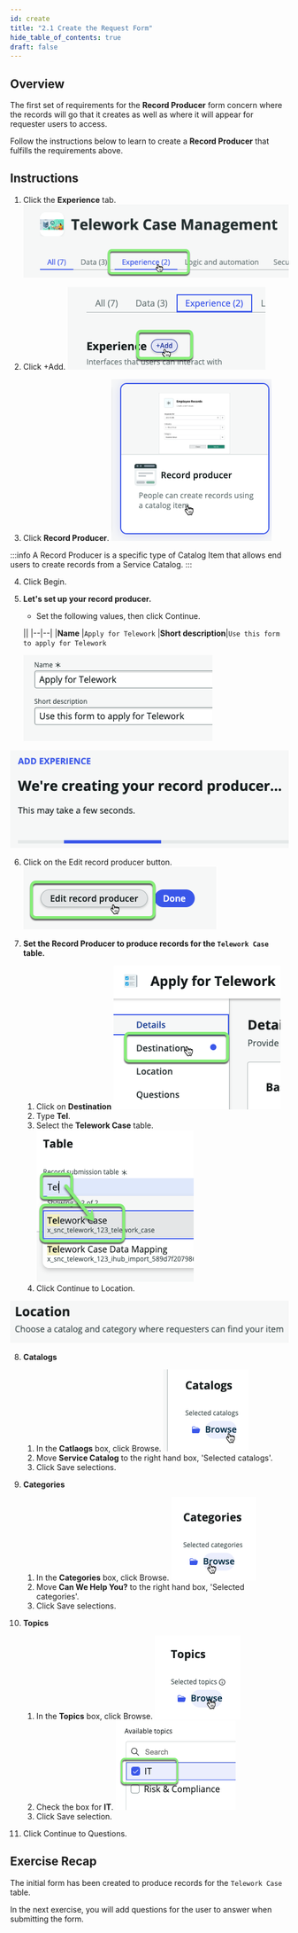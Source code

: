 ```yaml
---
id: create
title: "2.1 Create the Request Form"
hide_table_of_contents: true
draft: false
---
```


## Overview

The first set of requirements for the **Record Producer** form concern where the records will go that it creates as well as where it will appear for requester users to access. 

Follow the instructions below to learn to create a **Record Producer** that fulfills the requirements above. 

## Instructions

1. Click the **Experience** tab.
![](../images/2023-10-20-08-32-52.png)


2. Click <span className="button-tan-blue">+Add</span>.
![](../images/2023-10-20-08-33-22.png)


3. Click **Record Producer**.
![](../images/2023-10-20-08-34-21.png)

:::info
A Record Producer is a specific type of Catalog Item that allows end users to create records from a Service Catalog.
:::

4. Click <span className="button-purple">Begin</span>.


5. **Let's set up your record producer.**
    - Set the following values, then click <span className="button-purple">Continue</span>. 

    || 
    |--|--|
    |**Name**             |`Apply for Telework`
    |**Short description**|`Use this form to apply for Telework`

    ![](../images/2023-10-20-08-37-11.png)

![](../images/2023-10-20-08-41-41.png)

6. Click on the <span className="button-tan-black">Edit record producer</span> button.
![](../images/2023-10-20-08-41-58.png)


7. **Set the Record Producer to produce records for the `Telework Case` table.**
   1. Click on **Destination** 
   ![](../images/2023-10-20-09-06-30.png)
   2. Type **Tel**.
   3. Select the **Telework Case** table.
   ![](../images/2023-10-20-09-07-19.png)
   4. Click <span className="button-purple">Continue to Location</span>.

![](../images/2023-10-20-09-17-04.png)

8. **Catalogs**
   1. In the **Catlaogs** box, click Browse.
   ![](../images/2023-10-20-09-14-06.png)
   2. Move **Service Catalog** to the right hand box, 'Selected catalogs'.
   3. Click <span className="button-purple">Save selections</span>.


9. **Categories**
    1. In the **Categories** box, click Browse.
    ![](../images/2023-10-20-09-19-11.png)
    2. Move **Can We Help You?** to the right hand box, 'Selected categories'.
    3. Click <span className="button-purple">Save selections</span>.


10. **Topics**
    1. In the **Topics** box, click Browse.
    ![](../images/2023-10-20-09-22-56.png)
    2. Check the box for **IT**.
    ![](../images/2023-10-20-09-24-25.png)
    3. Click <span className="button-purple">Save selection</span>.


11. Click <span className="button-purple">Continue to Questions</span>.

## Exercise Recap

The initial form has been created to produce records for the `Telework Case` table. 

In the next exercise, you will add questions for the user to answer when submitting the form. 